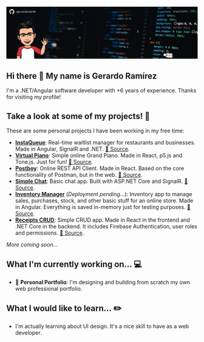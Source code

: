 ![Profile Banner](https://github.com/gerardormz98/gerardormz98/blob/master/github-profile-banner.png?raw=true)

## Hi there 👋 My name is Gerardo Ramírez

I'm a .NET/Angular software developer with +6 years of experience. Thanks for visiting my profile!

## Take a look at some of my projects! 📖

These are some personal projects I have been working in my free time:

- [**InstaQueue**](https://instaqueue.netlify.app/): Real-time waitlist manager for restaurants and businesses. Made in Angular, SignalR and .NET. [📄 Source](https://github.com/gerardormz98/insta-queue-ui).
- [**Virtual Piano**](https://react-virtual-piano.netlify.app/): Simple online Grand Piano. Made in React, p5.js and Tone.js. Just for fun! [📄 Source](https://github.com/gerardormz98/virtual-piano).
- [**Postboy**](https://postboy-app.netlify.app/): Online REST API Client. Made in React. Based on the core functionality of Postman, but in the web. [📄 Source](https://github.com/gerardormz98/postboy).
- [**Simple Chat**](https://simplechat-web-dev.azurewebsites.net/): Basic chat app. Built with ASP.NET Core and SignalR. [📄 Source](https://github.com/gerardormz98/simplechat).
- [**Inventory Manager**](#) (_Deployment pending..._): Inventory app to manage sales, purchases, stock, and other basic stuff for an online store. Made in Angular. Everything is saved in-memory just for testing purposes. [📄 Source](https://github.com/gerardormz98/inventory-management).
- [**Receipts CRUD**](https://receipts-crud.netlify.app/login): Simple CRUD app. Made in React in the frontend and .NET Core in the backend. It includes Firebase Authentication, user roles and permissions. [📄 Source](https://github.com/gerardormz98/receipts-crud-app).

_More coming soon..._

## What I'm currently working on... 💻

- 📘 **Personal Portfolio**: I'm designing and building from scratch my own web professional portfolio.

## What I would like to learn... ✏️

- I'm actually learning about UI design. It's a nice skill to have as a web developer.
